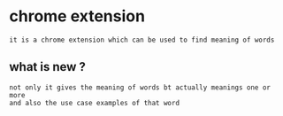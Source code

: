 # chrome extension
    it is a chrome extension which can be used to find meaning of words

## what is new ?
    not only it gives the meaning of words bt actually meanings one or more
    and also the use case examples of that word